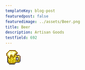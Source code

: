 ```yaml
---
templateKey: blog-post
featuredpost: false
featuredimage: ../assets/Beer.png
title: Beer
description: Artisan Goods
testfield: 692
---
```

![Beer](../assets/Beer.png)